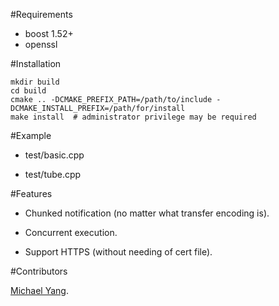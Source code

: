 #Requirements

- boost 1.52+
- openssl

#Installation

    mkdir build
    cd build
    cmake .. -DCMAKE_PREFIX_PATH=/path/to/include -DCMAKE_INSTALL_PREFIX=/path/for/install
    make install  # administrator privilege may be required

#Example

- test/basic.cpp

- test/tube.cpp

#Features

- Chunked notification (no matter what transfer encoding is).

- Concurrent execution.

- Support HTTPS (without needing of cert file).


#Contributors

[Michael Yang](https://github.com/flachesis).



